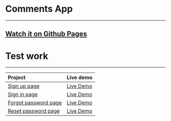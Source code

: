 # Comments App

---

## [Watch it on Github Pages](https://didyks.github.io/pllug/lesson-6)

# Test work

---

| Project                                                                                            | Live demo                                                                  |
| :------------------------------------------------------------------------------------------------- | :------------------------------------------------------------------------- |
| [Sign up page](https://github.com/DidykS/pllug/tree/master/test-work/sign-up-page)                 | [Live Demo](https://didyks.github.io/pllug/test-work/sign-up-page)         |
| [Sign in page](https://github.com/DidykS/pllug/tree/master/test-work/sign-in-page)                 | [Live Demo](https://didyks.github.io/pllug/test-work/sign-in-page)         |
| [Forgot password page](https://github.com/DidykS/pllug/tree/master/test-work/forgot-password-page) | [Live Demo](https://didyks.github.io/pllug/test-work/forgot-password-page) |
| [Reset password page](https://github.com/DidykS/pllug/tree/master/test-work/reset-password-page)   | [Live Demo](https://didyks.github.io/pllug/test-work/reset-password-page)  |
